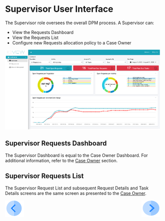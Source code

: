 # Supervisor User Interface

The Supervisor role oversees the overall DPM process. 
A Supervisor can:

- View the Requests Dashboard 
- View the Requests List 
- Configure new Requests allocation policy to a Case Owner

 ![image](/articles/DPM/images/Figure_50_Supervisor_user_interface.png)

## Supervisor Requests Dashboard

The Supervisor Dashboard is equal to the Case Owner Dashboard. For additional information, refer to the [Case Owner](/articles/DPM/06_Case_Owner_User_Interface/02_Case_Owner_User_Interface_Dashboard.md) section.

## Supervisor Requests List

The Supervisor Request List and subsequent Request Details and Task Details screens are the same screen as presented to the [Case Owner](/articles/DPM/03_Case_Owner_User_Interface/01_Case_Owner_User_Interface_List.md).



[![Previous](/articles/DPM/images/Previous.png)](/articles/DPM/07_Supervisor_User_Interface/README.md)[<img align="right" width="60" height="54" src="/articles/DPM/images/Next.png">](/articles/DPM/07_Supervisor_User_Interface/02_Supervisor_User_Interface_Config.md)

